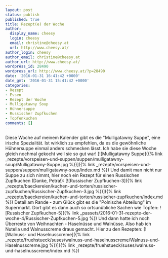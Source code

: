 ```yaml
---
layout: post
status: publish
published: true
title: Rezept(e) der Woche
author:
  display_name: cheesy
  login: cheesy
  email: christine@cheesy.at
  url: http://www.cheesy.at/
author_login: cheesy
author_email: christine@cheesy.at
author_url: http://www.cheesy.at/
wordpress_id: 28490
wordpress_url: http://www.cheesy.at/?p=28490
date: '2016-01-31 16:41:42 +0000'
date_gmt: '2016-01-31 15:41:42 +0000'
categories:
- Rezept
- Essen
- Rezept der Woche
- Mulligatawny Soup
- Hühnersuppe
- Russischer Zupfkuchen
- Topfenkuchen
comments: []
---
```

Diese Woche auf meinem Kalender gibt es die "Mulligatawny Suppe", eine irische Spezialität. Ist wirklich zu empfehlen, da es die gewöhnliche Hühnersuppe einmal anders schmecken lässt. Ich habe sie diese Woche gleich nochmal gekocht weil sie so gut war!
[![Mulligatawny Suppe]({% link _rezepte/vorspeisen-und-suppen/suppen/mulligatawny-soup/Mulligatawny-Suppe.jpg %})]({% link _rezepte/vorspeisen-und-suppen/suppen/mulligatawny-soup/index.md %})
Und damit man nicht nur Suppe zu sich nimmt, hier noch ein Rezept für einen Russischen Zupfkuchen (Danke, Petra!):
[![Russischer Zupfkuchen-3]({% link _rezepte/baeckereien/kuchen-und-torten/russischer-zupfkuchen/Russischer-Zupfkuchen-3.jpg %})]({% link _rezepte/baeckereien/kuchen-und-torten/russischer-zupfkuchen/index.md %})
Detail am Rande - zum Glück gibt es die "Polnische Abteilung" im Supermarkt. Dort gibt es dann auch so ortsunübliche Sachen wie Topfen:
![Russischer Zupfkuchen-5]({% link _passets/2016-01-31-rezepte-der-woche-4/Russischer-Zupfkuchen-5.jpg %})
Und dann hatte ich noch Überreste von Weihnachten - Haselnüsse und Walnüsse. Also hab ich Nutella und Walnusscreme draus gemacht. Hier zu den Rezepten:
[![Walnuss- und Haselnusscreme]({% link _rezepte/fruehstueck/suses/walnuss-und-haselnusscreme/Walnuss-und-Haselnusscreme.jpg %})]({% link _rezepte/fruehstueck/suses/walnuss-und-haselnusscreme/index.md %})
